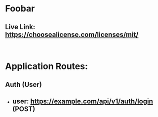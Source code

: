 # Foobar

## Live Link: https://choosealicense.com/licenses/mit/

<br>

# Application Routes:

## Auth (User)

- ## user: https://example.com/api/v1/auth/login (POST)

